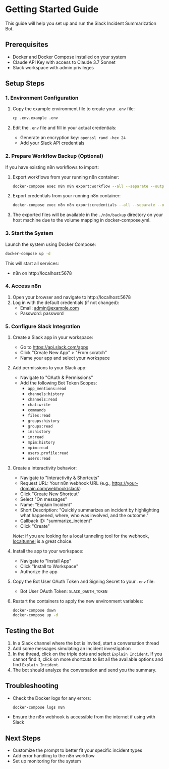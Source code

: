 # Getting Started Guide

This guide will help you set up and run the Slack Incident Summarization Bot.

## Prerequisites

- Docker and Docker Compose installed on your system
- Claude API Key with access to Claude 3.7 Sonnet
- Slack workspace with admin privileges

## Setup Steps

### 1. Environment Configuration

1. Copy the example environment file to create your `.env` file:
   ```bash
   cp .env.example .env
   ```

2. Edit the `.env` file and fill in your actual credentials:
   - Generate an encryption key: `openssl rand -hex 24`
   - Add your Slack API credentials

### 2. Prepare Workflow Backup (Optional)

If you have existing n8n workflows to import:

1. Export workflows from your running n8n container:
   ```bash
   docker-compose exec n8n n8n export:workflow --all --separate --output=/backup/workflows
   ```

2. Export credentials from your running n8n container:
   ```bash
   docker-compose exec n8n n8n export:credentials --all --separate --output=/backup/credentials
   ```

3. The exported files will be available in the `./n8n/backup` directory on your host machine due to the volume mapping in docker-compose.yml.

### 3. Start the System

Launch the system using Docker Compose:

```bash
docker-compose up -d
```

This will start all services:
- n8n on http://localhost:5678

### 4. Access n8n

1. Open your browser and navigate to http://localhost:5678
2. Log in with the default credentials (if not changed):
   - Email: admin@example.com
   - Password: password

### 5. Configure Slack Integration

1. Create a Slack app in your workspace:
   - Go to https://api.slack.com/apps
   - Click "Create New App" > "From scratch"
   - Name your app and select your workspace

2. Add permissions to your Slack app:
   - Navigate to "OAuth & Permissions"
   - Add the following Bot Token Scopes:
     - `app_mentions:read`
     - `channels:history`
     - `channels:read`
     - `chat:write`
     - `commands`
     - `files:read`
     - `groups:history`
     - `groups:read`
     - `im:history`
     - `im:read`
     - `mpim:history`
     - `mpim:read`
     - `users.profile:read`
     - `users:read`

3. Create a interactivity behavior:
   - Navigate to "Interactivity & Shortcuts"
   - Request URL: Your n8n webhook URL (e.g., https://your-domain.com/webhook/slack)
   - Click "Create New Shortcut"
   - Select "On messages" 
   - Name: "Explain Incident"
   - Short Description: "Quickly summarizes an incident by highlighting what happened, where, who was involved, and the outcome."
   - Callback ID: "summarize_incident"
   - Click "Create"

   *Note:* if you are looking for a local tunneling tool for the webhook, [localtunnel](https://theboroer.github.io/localtunnel-www/) is a great choice.

4. Install the app to your workspace:
   - Navigate to "Install App"
   - Click "Install to Workspace"
   - Authorize the app

5. Copy the Bot User OAuth Token and Signing Secret to your `.env` file:
   - Bot User OAuth Token: `SLACK_OAUTH_TOKEN`

6. Restart the containers to apply the new environment variables:
   ```bash
   docker-compose down
   docker-compose up -d
   ```

## Testing the Bot

1. In a Slack channel where the bot is invited, start a conversation thread
2. Add some messages simulating an incident investigation
3. In the thread, click on the triple dots and select `Explain Incident`. If you cannot find it, click on more shortcuts to list all the available options and find `Explain Incident`.
4. The bot should analyze the conversation and send you the summary.

## Troubleshooting

- Check the Docker logs for any errors:
  ```bash
  docker-compose logs n8n
  ```

- Ensure the n8n webhook is accessible from the internet if using with Slack

## Next Steps

- Customize the prompt to better fit your specific incident types
- Add error handling to the n8n workflow
- Set up monitoring for the system